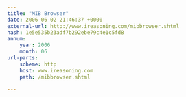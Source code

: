 ```yaml
---
title: "MIB Browser"
date: 2006-06-02 21:46:37 +0000
external-url: http://www.ireasoning.com/mibbrowser.shtml
hash: 1e5e535b23adf7b292ebe79c4e1c5fd8
annum:
    year: 2006
    month: 06
url-parts:
    scheme: http
    host: www.ireasoning.com
    path: /mibbrowser.shtml

---
```



